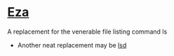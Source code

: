 # [Eza](https://github.com/eza-community/eza)

A replacement for the venerable file listing command ls

- Another neat replacement may be [lsd](https://github.com/lsd-rs/lsd)
